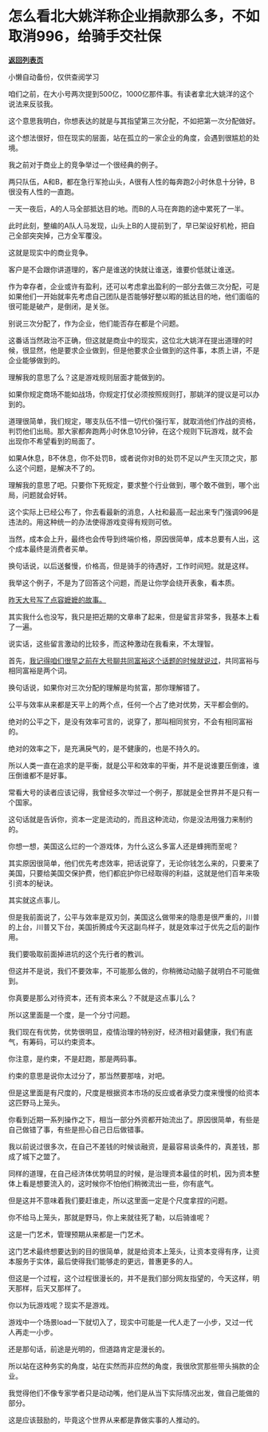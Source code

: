 # 怎么看北大姚洋称企业捐款那么多，不如取消996，给骑手交社保

[**返回列表页**](/gzh/记忆承载3)

小懒自动备份，仅供查阅学习

咱们之前，在大小号两次提到500亿，1000亿那件事。有读者拿北大姚洋的这个说法来反驳我。

  

这个意思我明白，你想表达的就是与其指望第三次分配，不如把第一次分配做好。  

  

这个想法很好，但在现实的层面，站在孤立的一家企业的角度，会遇到很尴尬的处境。  

  

我之前对于商业上的竞争举过一个很经典的例子。  

  

两只队伍，A和B，都在急行军抢山头，A很有人性的每奔跑2小时休息十分钟，B很没有人性的一直跑。

  

一天一夜后，A的人马全部抵达目的地。而B的人马在奔跑的途中累死了一半。  

  

此时此刻，整编的A队人马发现，山头上B的人提前到了，早已架设好机枪，把自己全部突突掉，己方全军覆没。  

  

这就是现实中的商业竞争。  

  

客户是不会跟你讲道理的，客户是谁送的快就让谁送，谁要价低就让谁送。  

  

作为幸存者，企业或许有盈利，还可以考虑拿出盈利的一部分去做三次分配，可是如果他们一开始就率先考虑自己团队是否能够好整以暇的抵达目的地，他们面临的很可能是破产，是倒闭，是关张。

  

别说三次分配了，作为企业，他们能否存在都是个问题。  

  

这番话当然政治不正确，但这就是商业中的现实，这位北大姚洋在提出道理的时候，很显然，他是要求企业做到，但是他要求企业做到的这件事，本质上讲，不是企业能够做到的。  

  

理解我的意思了么？这是游戏规则层面才能做到的。  

  

如果你规定商场不能如战场，你规定打仗必须按照规则打，那姚洋的提议是可以办到的。  

  

道理很简单，我们规定，哪支队伍不惜一切代价强行军，就取消他们作战的资格，判罚他们出局。那大家都奔跑两小时休息10分钟，在这个规则下玩游戏，就不会出现你不希望看到的局面了。

  

如果A休息，B不休息，你不处罚B，或者说你对B的处罚不足以产生灭顶之灾，那么这个问题，是解决不了的。

  

理解我的意思了吧。只要你下死规定，要求整个行业做到，哪个敢不做到，哪个出局，问题就会好转。

  

这个实际上已经公布了，你去看最新的消息，人社和最高一起出来专门强调996是违法的。用这种统一的办法使得游戏变得有规则可依。

  

当然，成本会上升，最终也会传导到终端价格，原因很简单，成本总要有人出，这个成本最终是消费者买单。

  

换句话说，以后送餐慢，价格高，但是骑手的待遇好，工作时间短。就是这样。  

  

我举这个例子，不是为了回答这个问题，而是让你学会绕开表象，看本质。  

  

[昨天大号写了点容嬷嬷的故事。](http://mp.weixin.qq.com/s?__biz=MzU0MjYwNDU2Mw==&mid=2247500747&idx=1&sn=80f9eb9b6ffe48adbf51857ec59eda76&chksm=fb1aafb7cc6d26a15b3e4be1aff6e0e9eafc4748ca455b370372707f4e2ab58e4d099d6a7d3f&scene=21#wechat_redirect)

  

其实我什么也没写，我只是把近期的文章串了起来，但是留言非常多，我基本上看了一遍。

  

说实话，这些留言激动的比较多，而这种激动在我看来，不太理智。

  

首先，[我记得咱们很早之前在大号聊共同富裕这个话题的时候就说过](https://mp.weixin.qq.com/s?__biz=MzU0MjYwNDU2Mw==&mid=2247499471&idx=1&sn=73c032bc9c2283fc2613c5e1395e259d&chksm=fb1a92b3cc6d1ba514ed0eb8cce508562da3a8b59ac95095162d00ff4e349f8d73d88453c578&token=1310803661&lang=zh_CN&scene=21#wechat_redirect)，共同富裕与相同富裕是两个词。

  

换句话说，如果你对三次分配的理解是均贫富，那你理解错了。  

  

公平与效率从来都是天平上的两个点，任何一个占了绝对优势，天平都会倒的。  

  

绝对的公平之下，是没有效率可言的，说穿了，那叫相同贫穷，不会有相同富裕的。  

  

绝对的效率之下，是充满戾气的，是不健康的，也是不持久的。

  

所以人类一直在追求的是平衡，就是公平和效率的平衡，并不是说谁要压倒谁，谁压倒谁都不是好事。  

  

常看大号的读者应该记得，我曾经多次举过一个例子，那就是全世界并不是只有一个国家。  

  

这句话就是告诉你，资本一定是流动的，而且这种流动，你是没法用强力来制约的。  

  

你想一想，美国这么烂的一个游戏体，为什么这么多富人还是蜂拥而至呢？  

  

其实原因很简单，他们优先考虑效率，把话说穿了，无论你钱怎么来的，只要来了美国，只要给美国交保护费，他们都庇护你已经取得的利益，这就是他们百年来吸引资本的秘诀。

  

其实就这点事儿。

  

但是我前面说了，公平与效率是双刃剑，美国这么做带来的隐患是很严重的，川普的上台，川普又下台，美国折腾成今天这副鸟样子，就是效率过于优先之后的副作用。  

  

我们要吸取前面掉进坑的这个先行者的教训。  

  

但这并不是说，我们不要效率，不可能那么做的，你稍微动动脑子就明白不可能做到。

  

你真要是那么对待资本，还有资本来么？不就是这点事儿么？  

  

所以这里面是一个度，是一个分寸问题。  

  

我们现在有优势，优势很明显，疫情治理的特别好，经济相对最健康，我们有底气，有筹码，可以约束资本。  

  

你注意，是约束，不是赶跑，那是两码事。

  

约束的意思是说你太过分了，那当然要那啥，对吧。  

  

但是这里面是有尺度的，尺度是根据资本市场的反应或者承受力度来慢慢的给资本这匹野马上笼头。

  

你看到近期一系列操作之下，相当一部分外资都开始流出了。原因很简单，有些是自己做错了事，有些是担心自己日后做错事。

  

我以前说过很多次，在自己不差钱的时候谈融资，是最容易谈条件的，真差钱，那成了城下之盟了。  

  

同样的道理，在自己经济体优势明显的时候，是治理资本最佳的时机，因为资本整体上看是想要流入的，这时候你不怕他们稍微流出一些，你有底气。

  

但是这并不意味着我们要赶谁走，所以这里面一定是个尺度拿捏的问题。

  

你不给马上笼头，那就是野马，你上来就往死了勒，以后骑谁呢？

  

这是一门艺术，管理预期从来都是一门艺术。  

  

这门艺术最终想要达到的目的很简单，就是给资本上笼头，让资本变得有序，让资本服务于实体，最后使得我们能够走的更远，普惠更多的人。

  

但这是一个过程，这个过程很漫长的，并不是我们部分网友指望的，今天这样，明天那样，后天又那样了。

  

你以为玩游戏呢？现实不是游戏。

  

游戏中一个场景load一下就切入了，现实中可能是一代人走了一小步，又过一代人再走一小步。  

  

还是那句话，前途是光明的，但道路肯定是漫长的。

  

所以站在这种务实的角度，站在实然而非应然的角度，我很欣赏那些带头捐款的企业。

  

我觉得他们不像专家学者只是动动嘴，他们是从当下实际情况出发，做自己能做的部分。

  

这是应该鼓励的，毕竟这个世界从来都是靠做实事的人推动的。

